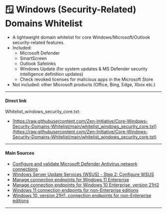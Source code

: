 # 🪟 Windows (Security-Related) Domains Whitelist
- A lightweight domain whitelist for core Windows/Microsoft/Outlook security-related features.
- Included:
  - Microsoft Defender
  - SmartScreen
  - Outlook Safelinks
  - Windows Update (for system updates & MS Defender security intelligence definition updates)
  - Check revoked licenses for malicious apps in the Microsoft Store
- Not included: other Microsoft products (Office, Bing, Edge, Xbox etc.)

--- 

#### Direct link

Whitelist_windows_security_core.txt:
- [https://raw.githubusercontent.com/Zen-Initiative/Core-Windows-Security-Domains-Whitelist/main/whitelist_windows_security_core.txt](https://raw.githubusercontent.com/Zen-Initiative/Core-Windows-Security-Domains-Whitelist/main/whitelist_windows_security_core.txt)

--- 

#### Main Sources

- [Configure and validate Microsoft Defender Antivirus network connections](https://learn.microsoft.com/en-us/microsoft-365/security/defender-endpoint/configure-network-connections-microsoft-defender-antivirus)
- [Windows Server Update Services (WSUS) - Step 2: Configure WSUS](https://learn.microsoft.com/en-us/windows-server/administration/windows-server-update-services/deploy/2-configure-wsus)
- [Manage connection endpoints for Windows 11 Enterprise](https://learn.microsoft.com/en-us/windows/privacy/manage-windows-11-endpoints)
- [Manage connection endpoints for Windows 10 Enterprise, version 21H2](https://learn.microsoft.com/en-us/windows/privacy/manage-windows-21h2-endpoints)
- [Windows 11 connection endpoints for non-Enterprise editions](https://learn.microsoft.com/en-us/windows/privacy/windows-11-endpoints-non-enterprise-editions)
- [Windows 10, version 21H1, connection endpoints for non-Enterprise editions](https://learn.microsoft.com/en-us/windows/privacy/windows-endpoints-21h1-non-enterprise-editions)



---
